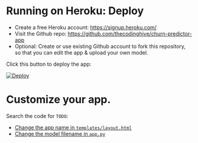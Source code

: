 # Running on Heroku: Deploy

* Create a free Heroku account: https://signup.heroku.com/
* Visit the Github repo: https://github.com/thecodinghive/churn-predictor-app
* Optional: Create or use existing Github account to fork this repository, so that you can edit the app & upload your own model.

Click this button to deploy the app:

[![Deploy](https://www.herokucdn.com/deploy/button.svg)](https://heroku.com/deploy)


# Customize your app.

Search the code for `TODO`:

* [Change the app name in `templates/layout.html`](templates/layout.html)
* [Change the model filename in `app.py`](app.py)
